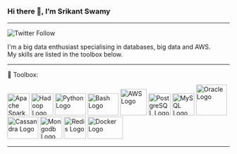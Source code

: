 ### Hi there 👋, I’m Srikant Swamy
---
<img alt="Twitter Follow" src="https://img.shields.io/twitter/follow/SrikantSwamy?style=social">

I'm a big data enthusiast specialising in databases, big data and AWS. \
My skills are listed in the toolbox below.


---

🧰 Toolbox:

<img src="https://cdn.worldvectorlogo.com/logos/apache-spark-5.svg" alt="Apache Spark Logo" width="50" height="50"/>  <img src="https://cdn.worldvectorlogo.com/logos/hadoop.svg" alt="Hadoop Logo" width="50" height="50"/>
<img src="https://cdn.worldvectorlogo.com/logos/python-4.svg" alt="Python Logo" width="70" height="50"/>   <img src="https://cdn.worldvectorlogo.com/logos/bash-1.svg" alt="Bash Logo" width="70" height="50"/> 
<img src="https://cdn.worldvectorlogo.com/logos/amazon-web-services.svg" alt="AWS Logo" width="60" height="60"/>
<img src="https://cdn.worldvectorlogo.com/logos/postgresql.svg" alt="PostgreSQL Logo" width="50" height="50"/> <img src="https://cdn.worldvectorlogo.com/logos/mysql-6.svg" alt="MySQL Logo" width="50" height="50"/> <img src="https://cdn.worldvectorlogo.com/logos/oracle-6.svg" alt="Oracle Logo" width="70" height="70"/> 
<img src="https://cdn.worldvectorlogo.com/logos/cassandra.svg" alt="Cassandra Logo" width="70" height="50"/>  <img src="https://cdn.worldvectorlogo.com/logos/mongodb-icon-1.svg" alt="Mongodb Logo" width="50" height="50"/>  <img src="https://cdn.worldvectorlogo.com/logos/redis.svg" alt="Redis Logo" width="50" height="50"/> 
<img src="https://cdn.worldvectorlogo.com/logos/docker-3.svg" alt="Docker Logo" width="80" height="50"/>

---

<!---
SrikantSwamy/SrikantSwamy is a ✨ special ✨ repository because its `README.md` (this file) appears on your GitHub profile.
You can click the Preview link to take a look at your changes.
--->
